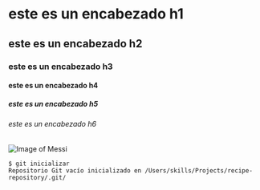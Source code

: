# este es un encabezado h1
## este es un encabezado h2
### este es un encabezado h3
#### este es un encabezado h4
##### este es un encabezado h5
###### este es un encabezado h6
![Image of Messi](https://user-images.githubusercontent.com/130659747/234634652-9b18875e-2433-4d16-89b0-768eed6c6cfc.jpg)
```
$ git inicializar
Repositorio Git vacío inicializado en /Users/skills/Projects/recipe-repository/.git/
```
